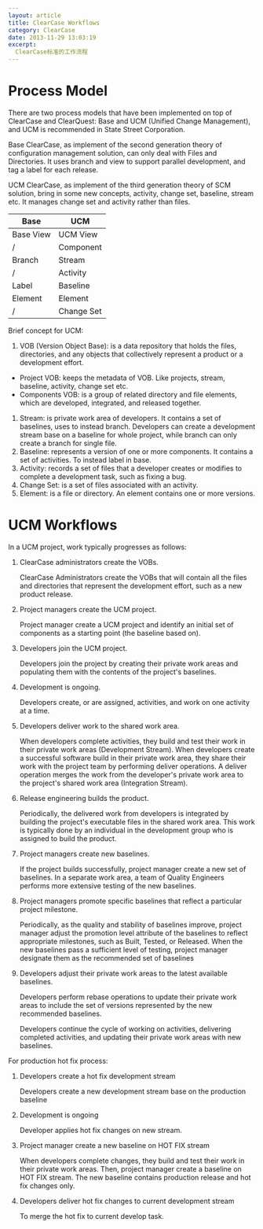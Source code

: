 ```yaml
---
layout: article
title: ClearCase Workflows
category: ClearCase
date: 2013-11-29 13:03:19
excerpt:
  ClearCase标准的工作流程
---
```


# Process Model

There are two process models that have been implemented on top of ClearCase and ClearQuest: Base and UCM (Unified Change Management), and UCM is recommended in State Street Corporation.

Base ClearCase, as implement of the second generation theory of configuration management solution, can only deal with Files and Directories. It uses branch and view to support parallel development, and tag a label for each release.

UCM ClearCase, as implement of the third generation theory of SCM solution, bring in some new concepts, activity, change set, baseline, stream etc. It manages change set and activity rather than files.

| Base      | UCM        |
| --------- | ---------- |
| Base View | UCM View   |
| /         | Component  |
| Branch    | Stream     |
| /         | Activity   |
| Label     | Baseline   |
| Element   | Element    |
| /         | Change Set |

Brief concept for UCM:

1. VOB (Version Object Base): is a data repository that holds the files, directories, and any objects that collectively represent a product or a development effort.
  + Project VOB: keeps the metadata of VOB. Like projects, stream, baseline, activity, change set etc.
  + Components VOB: is a group of related directory and file elements, which are developed, integrated, and released together. 
1. Stream: is private work area of developers. It contains a set of baselines, uses to instead branch. Developers can create a development stream base on a baseline for whole project, while branch can only create a branch for single file.
1. Baseline: represents a version of one or more components. It contains a set of activities. To instead label in base.
1. Activity: records a set of files that a developer creates or modifies to complete a development task, such as fixing a bug.
1. Change Set: is a set of files associated with an activity.
1. Element: is a file or directory. An element contains one or more versions.

# UCM Workflows

In a UCM project, work typically progresses as follows:

1. ClearCase administrators create the VOBs. 

    ClearCase Administrators create the VOBs that will contain all the files and directories that represent the development effort, such as a new product release.

1. Project managers create the UCM project. 

    Project manager create a UCM project and identify an initial set of components as a starting point (the baseline based on).

1. Developers join the UCM project.

    Developers join the project by creating their private work areas and populating them with the contents of the project's baselines.

1. Development is ongoing. 

    Developers create, or are assigned, activities, and work on one activity at a time.

1. Developers deliver work to the shared work area. 

    When developers complete activities, they build and test their work in their private work areas (Development Stream). When developers create a successful software build in their private work area, they share their work with the project team by performing deliver operations. A deliver operation merges the work from the developer's private work area to the project's shared work area (Integration Stream).

1. Release engineering builds the product.

    Periodically, the delivered work from developers is integrated by building the project's executable files in the shared work area. This work is typically done by an individual in the development group who is assigned to build the product.

1. Project managers create new baselines. 

    If the project builds successfully, project manager create a new set of baselines. In a separate work area, a team of Quality Engineers performs more extensive testing of the new baselines.

1. Project managers promote specific baselines that reflect a particular project milestone.

    Periodically, as the quality and stability of baselines improve, project manager adjust the promotion level attribute of the baselines to reflect appropriate milestones, such as Built, Tested, or Released. When the new baselines pass a sufficient level of testing, project manager designate them as the recommended set of baselines

1. Developers adjust their private work areas to the latest available baselines.

    Developers perform rebase operations to update their private work areas to include the set of versions represented by the new recommended baselines.

    Developers continue the cycle of working on activities, delivering completed activities, and updating their private work areas with new baselines.

For production hot fix process:

1. Developers create a hot fix development stream

    Developers create a new development stream base on the production baseline

1. Development is ongoing

    Developer applies hot fix changes on new stream.

1. Project manager create a new baseline on HOT FIX stream

    When developers complete changes, they build and test their work in their private work areas. Then, project manager create a baseline on HOT FIX stream. The new baseline contains production release and hot fix changes only.

1. Developers deliver hot fix changes to current development stream

    To merge the hot fix to current develop task.
